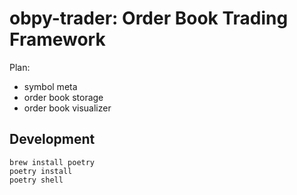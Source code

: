 # obpy-trader: Order Book Trading Framework

Plan:
- symbol meta
- order book storage
- order book visualizer

## Development

```console
brew install poetry
poetry install
poetry shell
```
